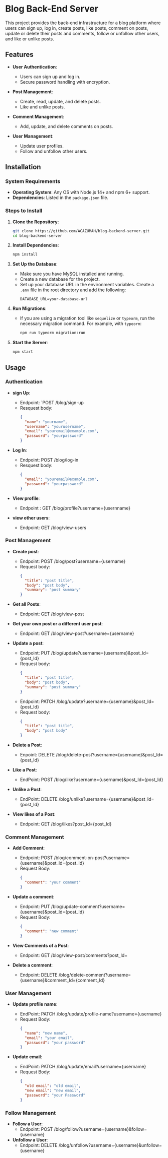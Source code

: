 # Blog Back-End Server

This project provides the back-end infrastructure for a blog platform where users can sign up, log in, create posts, like posts, comment on posts, update or delete their posts and comments, follow or unfollow other users, and like or unlike posts.

## Features
- **User Authentication**:
  - Users can sign up and log in.
  - Secure password handling with encryption.
  
- **Post Management**:
  - Create, read, update, and delete posts.
  - Like and unlike posts.

- **Comment Management**:
  - Add, update, and delete comments on posts.
  
- **User Management**:
  - Update user profiles.
  - Follow and unfollow other users.

## Installation

### System Requirements
- **Operating System**: Any OS with Node.js 14+ and npm 6+ support.
- **Dependencies**: Listed in the `package.json` file.

### Steps to Install
1. **Clone the Repository**:
   ```bash
   git clone https://github.com/ACAZUMAH/blog-backend-server.git
   cd blog-backend-server


2. **Install Dependencies**:
   ```bash
   npm install
   ```


3. **Set Up the Database**:
   - Make sure you have MySQL installed and running.
   - Create a new database for the project.
   - Set up your database URL in the environment variables. Create a `.env` file in the root directory and add the following:
     ```
     DATABASE_URL=your-database-url
     ```


4. **Run Migrations**:
   - If you are using a migration tool like `sequelize` or `typeorm`, run the necessary migration command. For example, with `typeorm`:
     ```bash
     npm run typeorm migration:run
     ```


6. **Start the Server**:
   ```bash
   npm start
   ```

## Usage

### Authentication
  - **sign Up**:
    - Endpoint: `POST /blog/sign-up
    - Resquest body:
      ```json
      {
        "name": "yourname",
        "username": "yourusername",
        "email": "youremail@example.com",
        "password": "yourpassword"
      }
      ```

  - **Log In**:
    - Endpoint: POST /blog/log-in
    - Resquest body:
      ```json
      {
        "email": "youremail@example.com",
        "password": "yourpassword" 
      }
      ```

  - **View profile**:
    - Endpoint : GET /blog/profile?username={usernname}

  - **view other users**:
    - Endpoint: GET /blog/view-users

### Post Management 
  - **Create post**:
    - Endpoint: POST /blog/post?username={username}
    - Request body:
      ```json
      {
        "title": "post title",
        "body": "post body",
        "summary": "post summary" 
      }
      ```

  - **Get all Posts**:
    - Endpoint: GET /blog/view-post

  - **Get your own post or a different user post**:
    - Endpoint: GET /blog/view-post?username={username}

  - **Update a post**: 
    - Endpoint: PUT /blog/update?username={username}&post_Id={post_Id}
    - Request body:
      ```json
      {
        "title": "post title",
        "body": "post body",
        "summary": "post summary" 
      }
      ```
    - Endpoint: PATCH /blog/update?username={username}&post_Id={post_Id}
    - Request body:
      ```json
      {
        "title": "post title",
        "body": "post body" 
      }
      ```
    
  - **Delete a Post**:
    - Enpoint: DELETE /blog/delete-post?username={username}&post_Id={post_Id}

  - **Like a Post**:
    - EndPoint: POST /blog/like?username={username}&post_Id={post_Id}
  
  - **Unlike a Post**:
    - EndPoint: DELETE /blog/unlike?username={username}&post_Id={post_Id}

  - **View likes of a Post**:
    - Endpoint: GET /blog/likes?post_Id={post_Id}

### Comment Management
  - **Add Comment**:
    - Endpoint: POST /blog/comment-on-post?username={username}&post_Id={post_Id}
    - Request Body:
      ```json
      {
        "comment": "your comment" 
      }
      ```

  - **Update a comment**:
    - Endpoint: PUT /blog/update-comment?username={username}&post_Id={post_Id}
    - Request Body:
      ```json
      {
        "comment": "new comment"
      }
      ``` 

  - **View Comments of a Post**:
    - Endpoint: GET /blog/view-post/comments?post_Id=
  
  - **Delete a comment**:
    - Endpoint: DELETE /blog/delete-comment?username={username}&comment_Id={comment_Id}

### User Management 
  - **Update profile name**:
    - EndPoint: PATCH /blog/update/profile-name?username={username}
    - Request Body:
      ```json
      {
        "name": "new name",
        "email": "your email",
        "password": "your password"
      }
      ```

  - **Update email**:
    - EndPoint: PATCH /blog/update/email?username={username}
    - Request Body:
      ```json
      {
        "old email": "old email",
        "new email": "new email",
        "password": "your Password"
      }
      ``` 

### Follow Management
  - **Follow a User**:
    - Endpoint: POST /blog/follow?username={username}&follow={username}
  - **Unfollow a User**:
    - Endpoint: DELETE /blog/unfollow?username={username}&unfollow={username}